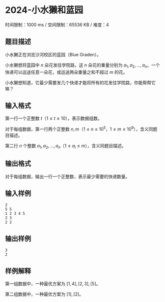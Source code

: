 # 2024-小水獭和蓝园

时间限制：1000 ms / 空间限制：65536 KB / 难度：4

## 题目描述

小水獭正在浏览沙河校区的蓝园（Blue Graden）。

小水獭想将蓝园中 $n$ 朵花发往学院路，这 $n$ 朵花的重量分别为 $a_1,a_2,\ldots,a_n$，一个快递可以运送任意一朵花，或运送两朵重量之和不超过 $m$ 的花。

小水獭想知道，它最少需要发几个快递才能将所有的花发往学院路，你能帮帮它嘛？

## 输入格式

第一行一个正整数 $t$（$1 \le t \le 10$），表示数据组数。

对于每组数据，第一行两个正整数 $n,m$（$1 \le n \le 10^5$，$1 \le m \le 10^9$），含义同题目描述。

第二行 $n$ 个整数 $a_1,a_2,\ldots,a_n$（$1 \le a_i \le m$），含义同题目描述。

## 输出格式

对于每组数据，输出一行一个正整数，表示最少需要的快递数量。

## 输入样例

    2
    5 5
    1 2 3 4 5
    2 3
    2 2

## 输出样例

    3
    2

## 样例解释

第一组数据中，一种最优方案为 $[1,4],[2,3],[5]$。

第二组数据中，一种最优方案为 $[1],[2]$。
